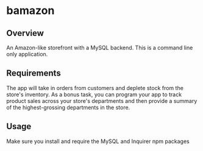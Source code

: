 # bamazon  
## Overview
An Amazon-like storefront with a MySQL backend. This is a command line only application.  

## Requirements
The app will take in orders from customers and deplete stock from the store's inventory. As a bonus task, you can program your app to track product sales across your store's departments and then provide a summary of the highest-grossing departments in the store.  

## Usage
Make sure you install and require the MySQL and Inquirer npm packages 
